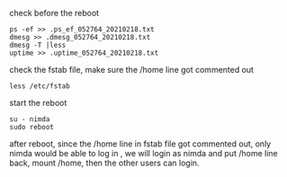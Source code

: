 check before the reboot
```
ps -ef >> .ps_ef_052764_20210218.txt
dmesg >> .dmesg_052764_20210218.txt
dmesg -T |less
uptime >> .uptime_052764_20210218.txt
```
check the fstab file, make sure the /home line got commented out
```
less /etc/fstab
```

start the reboot
```
su - nimda
sudo reboot
```
after reboot, since the /home line in fstab file got commented out,
only nimda would be able to log in , we will login as nimda and put /home
line back, mount /home, then the other users can login. 
